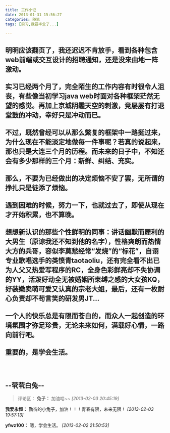```yaml
---
title: 工作小记
date: 2013-01-31 15:56:27
categories: 随笔
tags: [实习,我要毕业了...]

---
```

明明应该翻页了，我还迟迟不肯放手，看到各种包含web前端或交互设计的招聘通知，还是没来由地一阵激动。<br /><br />实习已经两个月了，完全陌生的工作内容有时很令人沮丧，有些像当初学习java web时面对各种框架茫然无望的感觉。再加上京城阴霾天空的刺激，竟屡屡有打退堂鼓的冲动，幸好只是冲动而已。<br /><br />不过，既然曾经可以从那么繁复的框架中一路挺过来，为什么现在不能淡定地做每一件事呢？若真的说起来，那也只是大连三个月的历程。而未来的日子中，不知还会有多少那样的三个月：新鲜、纠结、充实。<br /><br />那么，不要为已经做出的决定烦恼不安了罢，无所谓的挣扎只是徒添了烦恼。<br /><br />遇到困难的时候，努力一下，也就过去了，即使从现在才开始积累，也不算晚。<br /><br />想想新认识的那些个性鲜明的同事：讲话幽默而犀利的大男生（原谅我还不知到他的名字），性格爽朗而热情大方的兵哥，容似李莫愁经常“发烧”的“标花”，自诩专业歌唱选手的类愤青taotaoliu，还有完全看不出已为人父又热爱写程序的RC，全身色彩鲜亮却不失协调的YY，活泼好动全无被婚姻所束缚之感的大女孩KQ，好装嫩卖萌可爱又认真的宗老大姐，最后，还有一枚耐心负责却不苟言笑的研发男JT...<br /><br />一个人的快乐总是有限而苍白的，而众人一起创造的环境氛围才弥足珍贵，无论未来如何，满载好心情，一路向前行吧。<br /><br />重要的，是学会生活。<br /><br /><br /><br />--茕茕白兔--
---
>评论区：
>**兔子：** 加油哈~~  *[2013-02-03 20:45:19]*
>
**我爱永恒：** 勤奋的小兔子，加油！！！青春有限，未来无限！  *[2013-02-03 19:57:13]*
>
**yfwz100：** 嗯，学会生活。  *[2013-02-02 21:50:53]*
>
